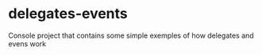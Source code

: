 # delegates-events
Console project that contains some simple exemples of how delegates and evens work
